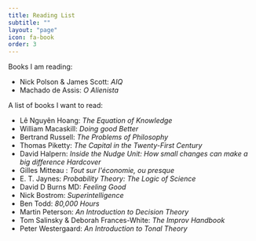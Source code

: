 ```yaml
---
title: Reading List
subtitle: "" 
layout: "page"
icon: fa-book
order: 3
---
```



Books I am reading:

- Nick Polson & James Scott: *AIQ*
- Machado de Assis: *O Alienista*


A list of books I want to read:

- Lê Nguyên Hoang: *The Equation of Knowledge*
- William Macaskill: *Doing good Better*
- Bertrand Russell: *The Problems of Philosophy*
- Thomas Piketty: *The Capital in the Twenty-First Century*
- David Halpern: *Inside the Nudge Unit: How small changes can make a big difference Hardcover*
- Gilles Mitteau : *Tout sur l'économie, ou presque*
- E. T. Jaynes: *Probability Theory: The Logic of Science*
- David D Burns MD: *Feeling Good*
- Nick Bostrom: *Superintelligence*
- Ben Todd: *80,000 Hours*
- Martin Peterson: *An Introduction to Decision Theory*
- Tom Salinsky & Deborah Frances-White: *The Improv Handbook*
- Peter Westergaard: *An Introduction to Tonal Theory*

